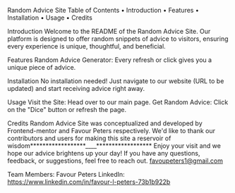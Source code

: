 Random Advice Site
Table of Contents
• Introduction
• Features
• Installation
• Usage
• Credits

Introduction
Welcome to the README of the Random Advice Site. Our platform is designed to offer random snippets of advice to visitors, ensuring every experience is unique, thoughtful, and beneficial.

Features
Random Advice Generator: Every refresh or click gives you a unique piece of advice.

Installation
No installation needed! Just navigate to our website (URL to be updated) and start receiving advice right away.

Usage
Visit the Site: Head over to our main page.
Get Random Advice: Click on the "Dice" button or refresh the page.

Credits
Random Advice Site was conceptualized and developed by Frontend-mentor and Favour Peters respectively. We'd like to thank our contributors and users for making this site a reservoir of wisdom******************\_\_\_\_******************
Enjoy your visit and we hope our advice brightens up your day! If you have any questions, feedback, or suggestions, feel free to reach out.
favoupeters1@gmail.com

Team Members: Favour Peters LinkedIn: https://www.linkedin.com/in/favour-l-peters-73b1b922b
